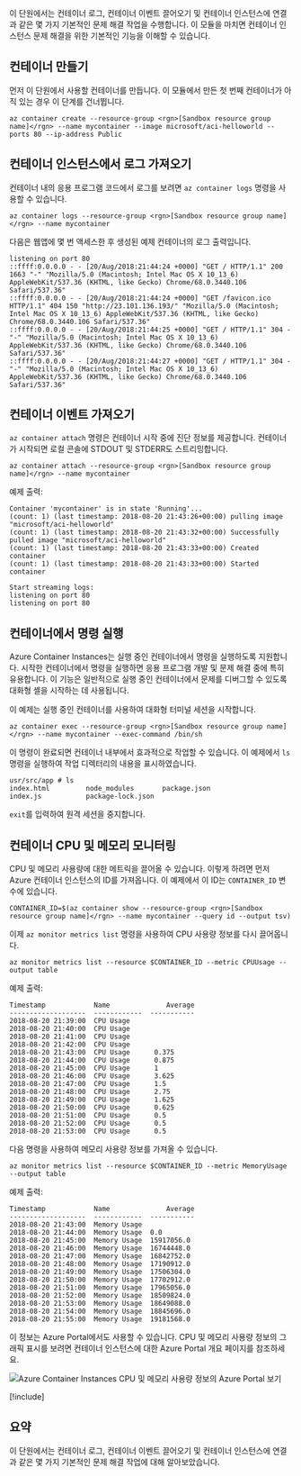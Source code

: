 이 단원에서는 컨테이너 로그, 컨테이너 이벤트 끌어오기 및 컨테이너 인스턴스에 연결과 같은 몇 가지 기본적인 문제 해결 작업을 수행합니다. 이 모듈을 마치면 컨테이너 인스턴스 문제 해결을 위한 기본적인 기능을 이해할 수 있습니다.

## <a name="create-a-container"></a>컨테이너 만들기

먼저 이 단원에서 사용할 컨테이너를 만듭니다. 이 모듈에서 만든 첫 번째 컨테이너가 아직 있는 경우 이 단계를 건너뜁니다.

```azurecli
az container create --resource-group <rgn>[Sandbox resource group name]</rgn> --name mycontainer --image microsoft/aci-helloworld --ports 80 --ip-address Public
```

## <a name="get-logs-from-a-container-instance"></a>컨테이너 인스턴스에서 로그 가져오기

컨테이너 내의 응용 프로그램 코드에서 로그를 보려면 `az container logs` 명령을 사용할 수 있습니다.

```azazurecli
az container logs --resource-group <rgn>[Sandbox resource group name]</rgn> --name mycontainer
```

다음은 웹앱에 몇 번 액세스한 후 생성된 예제 컨테이너의 로그 출력입니다.

```output
listening on port 80
::ffff:0.0.0.0 - - [20/Aug/2018:21:44:24 +0000] "GET / HTTP/1.1" 200 1663 "-" "Mozilla/5.0 (Macintosh; Intel Mac OS X 10_13_6) AppleWebKit/537.36 (KHTML, like Gecko) Chrome/68.0.3440.106 Safari/537.36"
::ffff:0.0.0.0 - - [20/Aug/2018:21:44:24 +0000] "GET /favicon.ico HTTP/1.1" 404 150 "http://23.101.136.193/" "Mozilla/5.0 (Macintosh; Intel Mac OS X 10_13_6) AppleWebKit/537.36 (KHTML, like Gecko) Chrome/68.0.3440.106 Safari/537.36"
::ffff:0.0.0.0 - - [20/Aug/2018:21:44:25 +0000] "GET / HTTP/1.1" 304 - "-" "Mozilla/5.0 (Macintosh; Intel Mac OS X 10_13_6) AppleWebKit/537.36 (KHTML, like Gecko) Chrome/68.0.3440.106 Safari/537.36"
::ffff:0.0.0.0 - - [20/Aug/2018:21:44:27 +0000] "GET / HTTP/1.1" 304 - "-" "Mozilla/5.0 (Macintosh; Intel Mac OS X 10_13_6) AppleWebKit/537.36 (KHTML, like Gecko) Chrome/68.0.3440.106 Safari/537.36"
```

## <a name="get-container-events"></a>컨테이너 이벤트 가져오기

`az container attach` 명령은 컨테이너 시작 중에 진단 정보를 제공합니다. 컨테이너가 시작되면 로컬 콘솔에 STDOUT 및 STDERR도 스트리밍합니다.

```azazurecli
az container attach --resource-group <rgn>[Sandbox resource group name]</rgn> --name mycontainer
```

예제 출력:


```output
Container 'mycontainer' is in state 'Running'...
(count: 1) (last timestamp: 2018-08-20 21:43:26+00:00) pulling image "microsoft/aci-helloworld"
(count: 1) (last timestamp: 2018-08-20 21:43:32+00:00) Successfully pulled image "microsoft/aci-helloworld"
(count: 1) (last timestamp: 2018-08-20 21:43:33+00:00) Created container
(count: 1) (last timestamp: 2018-08-20 21:43:33+00:00) Started container

Start streaming logs:
listening on port 80
listening on port 80
```

## <a name="execute-a-command-in-a-container"></a>컨테이너에서 명령 실행

Azure Container Instances는 실행 중인 컨테이너에서 명령을 실행하도록 지원합니다. 시작한 컨테이너에서 명령을 실행하면 응용 프로그램 개발 및 문제 해결 중에 특히 유용합니다. 이 기능은 일반적으로 실행 중인 컨테이너에서 문제를 디버그할 수 있도록 대화형 셸을 시작하는 데 사용됩니다.

이 예제는 실행 중인 컨테이너를 사용하여 대화형 터미널 세션을 시작합니다.

```azurecli
az container exec --resource-group <rgn>[Sandbox resource group name]</rgn> --name mycontainer --exec-command /bin/sh
```

이 명령이 완료되면 컨테이너 내부에서 효과적으로 작업할 수 있습니다. 이 예제에서 `ls` 명령을 실행하여 작업 디렉터리의 내용을 표시하였습니다.

```output
usr/src/app # ls
index.html         node_modules       package.json
index.js           package-lock.json
```

`exit`를 입력하여 원격 세션을 중지합니다.

## <a name="monitor-container-cpu-and-memory"></a>컨테이너 CPU 및 메모리 모니터링

CPU 및 메모리 사용량에 대한 메트릭을 끌어올 수 있습니다. 이렇게 하려면 먼저 Azure 컨테이너 인스턴스의 ID를 가져옵니다. 이 예제에서 이 ID는 `CONTAINER_ID` 변수에 있습니다.

```azurecli
CONTAINER_ID=$(az container show --resource-group <rgn>[Sandbox resource group name]</rgn> --name mycontainer --query id --output tsv)
```

이제 `az monitor metrics list` 명령을 사용하여 CPU 사용량 정보를 다시 끌어옵니다.

```azurecli
az monitor metrics list --resource $CONTAINER_ID --metric CPUUsage --output table
```

예제 출력:

```output
Timestamp            Name              Average
-------------------  ------------  -----------
2018-08-20 21:39:00  CPU Usage
2018-08-20 21:40:00  CPU Usage
2018-08-20 21:41:00  CPU Usage
2018-08-20 21:42:00  CPU Usage
2018-08-20 21:43:00  CPU Usage      0.375
2018-08-20 21:44:00  CPU Usage      0.875
2018-08-20 21:45:00  CPU Usage      1
2018-08-20 21:46:00  CPU Usage      3.625
2018-08-20 21:47:00  CPU Usage      1.5
2018-08-20 21:48:00  CPU Usage      2.75
2018-08-20 21:49:00  CPU Usage      1.625
2018-08-20 21:50:00  CPU Usage      0.625
2018-08-20 21:51:00  CPU Usage      0.5
2018-08-20 21:52:00  CPU Usage      0.5
2018-08-20 21:53:00  CPU Usage      0.5
```

다음 명령을 사용하여 메모리 사용량 정보를 가져올 수 있습니다.

```azurecli
az monitor metrics list --resource $CONTAINER_ID --metric MemoryUsage --output table
```

예제 출력:

```output
Timestamp            Name              Average
-------------------  ------------  -----------
2018-08-20 21:43:00  Memory Usage
2018-08-20 21:44:00  Memory Usage  0.0
2018-08-20 21:45:00  Memory Usage  15917056.0
2018-08-20 21:46:00  Memory Usage  16744448.0
2018-08-20 21:47:00  Memory Usage  16842752.0
2018-08-20 21:48:00  Memory Usage  17190912.0
2018-08-20 21:49:00  Memory Usage  17506304.0
2018-08-20 21:50:00  Memory Usage  17702912.0
2018-08-20 21:51:00  Memory Usage  17965056.0
2018-08-20 21:52:00  Memory Usage  18509824.0
2018-08-20 21:53:00  Memory Usage  18649088.0
2018-08-20 21:54:00  Memory Usage  18845696.0
2018-08-20 21:55:00  Memory Usage  19181568.0
```

이 정보는 Azure Portal에서도 사용할 수 있습니다. CPU 및 메모리 사용량 정보의 그래픽 표시를 보려면 컨테이너 인스턴스에 대한 Azure Portal 개요 페이지를 참조하세요.

![Azure Container Instances CPU 및 메모리 사용량 정보의 Azure Portal 보기](../media-draft/cpu-memory.png)

[!include[](../../../includes/azure-sandbox-cleanup.md)]

## <a name="summary"></a>요약

이 단원에서는 컨테이너 로그, 컨테이너 이벤트 끌어오기 및 컨테이너 인스턴스에 연결과 같은 몇 가지 기본적인 문제 해결 작업에 대해 알아보았습니다.